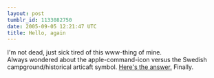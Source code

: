 ```yaml
---
layout: post
tumblr_id: 1133082750
date: 2005-09-05 12:21:47 UTC
title: Hello, again
---
```


I'm not dead, just sick tired of this www-thing of mine.
<br/>
Always wondered about the apple-command-icon versus the Swedish campground/historical articaft symbol. <a href="http://folklore.org/StoryView.py?project=Macintosh&#38;story=Swedish_Campground.txt" target="_blank">Here's the answer.</a> Finally.
